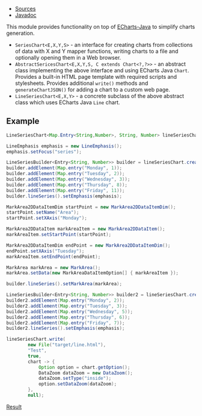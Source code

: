 * [Sources](https://github.com/Nasdanika/core/tree/master/echarts)
* [Javadoc](https://javadoc.io/doc/org.nasdanika.core/echarts/latest/org.nasdanika.emf/module-summary.html)

This module provides functionality on top of [ECharts-Java](https://github.com/ECharts-Java/ECharts-Java) to
simplify charts generation.

* ``SeriesChart<E,X,Y,S>`` - an interface for creating charts from collections of data with X and Y mapper functions, writing charts to a file and optionally opening them in a Web browser.
* ``AbstractSericesChart<E,X,Y,S, C extends Chart<?,?>>`` - an abstract class implementing the above interface and using ECharts  Java ``Chart``. Provides a built-in HTML page template with required scripts and stylesheets. Provides additional ``write()`` methods and ``generateChartJSON()`` for adding a chart to a custom web page.
* ``LineSeriesChart<E,X,Y>`` - a concrete subclass of the above abstract class which uses ECharts Java ``Line`` chart.

## Example

```java
LineSeriesChart<Map.Entry<String,Number>, String, Number> lineSeriesChart = new LineSeriesChart<>((a,b) -> a.compareTo(b), Function.identity());        

LineEmphasis emphasis = new LineEmphasis();
emphasis.setFocus("series");

LineSeriesBuilder<Entry<String, Number>> builder = lineSeriesChart.createSeries("Test", Map.Entry::getKey, Map.Entry::getValue);
builder.addElement(Map.entry("Monday", 1));
builder.addElement(Map.entry("Tuesday", 2));
builder.addElement(Map.entry("Wednesday", 3));
builder.addElement(Map.entry("Thursday", 8));
builder.addElement(Map.entry("Friday", 11));
builder.lineSeries().setEmphasis(emphasis);

MarkArea2DDataItemDim startPoint = new MarkArea2DDataItemDim();
startPoint.setName("Area");
startPoint.setXAxis("Monday");

MarkArea2DDataItem markAreaItem = new MarkArea2DDataItem();
markAreaItem.setStartPoint(startPoint);

MarkArea2DDataItemDim endPoint = new MarkArea2DDataItemDim();
endPoint.setXAxis("Tuesday");
markAreaItem.setEndPoint(endPoint);

MarkArea markArea = new MarkArea();
markArea.setData(new MarkAreaDataItemOption[] { markAreaItem });

builder.lineSeries().setMarkArea(markArea);

LineSeriesBuilder<Entry<String, Number>> builder2 = lineSeriesChart.createSeries("Test 2", Map.Entry::getKey, Map.Entry::getValue);
builder2.addElement(Map.entry("Monday", 2));
builder2.addElement(Map.entry("Tuesday", 3));
builder2.addElement(Map.entry("Wednesday", 5));
builder2.addElement(Map.entry("Thursday", 6));
builder2.addElement(Map.entry("Friday", 7));
builder2.lineSeries().setEmphasis(emphasis);

lineSeriesChart.write(
        new File("target/line.html"), 
        "Test", 
        true,
        chart -> {
            Option option = chart.getOption();
            DataZoom dataZoom = new DataZoom();
            dataZoom.setType("inside");
            option.setDataZoom(dataZoom);
        },
        null);
```

[Result](/demos/core/echarts/line.html)
